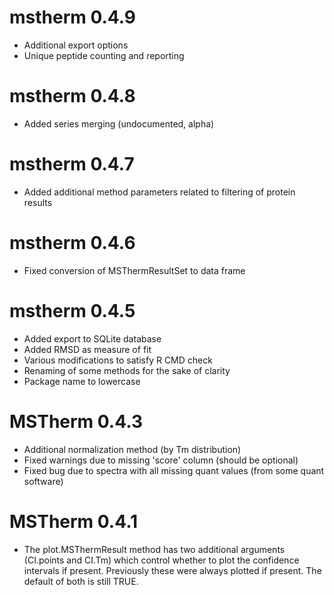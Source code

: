 # mstherm 0.4.9

* Additional export options
* Unique peptide counting and reporting

# mstherm 0.4.8

* Added series merging (undocumented, alpha)

# mstherm 0.4.7

* Added additional method parameters related to filtering of protein results

# mstherm 0.4.6

* Fixed conversion of MSThermResultSet to data frame

# mstherm 0.4.5

* Added export to SQLite database
* Added RMSD as measure of fit
* Various modifications to satisfy R CMD check
* Renaming of some methods for the sake of clarity
* Package name to lowercase

# MSTherm 0.4.3

* Additional normalization method (by Tm distribution)
* Fixed warnings due to missing 'score' column (should be optional)
* Fixed bug due to spectra with all missing quant values (from some quant
  software)

# MSTherm 0.4.1

* The plot.MSThermResult method has two additional arguments (CI.points and
  CI.Tm) which control whether to plot the confidence intervals if present.
  Previously these were always plotted if present. The default of both is still
  TRUE.

